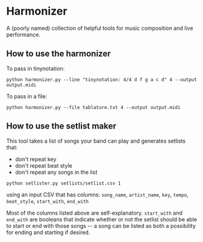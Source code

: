 # Harmonizer

A (poorly named) collection of helpful tools for music composition and live
performance.

## How to use the harmonizer

To pass in tinynotation:

```
python harmonizer.py --line "tinynotation: 4/4 d f g a c d" 4 --output output.midi
```

To pass in a file:

```
python harmonizer.py --file tablature.txt 4 --output output.midi
```

## How to use the setlist maker

This tool takes a list of songs your band can play and generates setlists that:

- don't repeat key
- don't repeat beat style
- don't repeat any songs in the list

```
python setlister.py setlists/setlist.csv 1
```

using an input CSV that has columns: `song_name`, `artist_name`, `key`, `tempo`, `beat_style`, `start_with`, `end_with`

Most of the columns listed above are self-explanatory.  `start_with` and `end_with` are booleans that indicate whether or
not the setlist should be able to start or end with those songs -- a song can be listed as both a possibility for ending
and starting if desired.